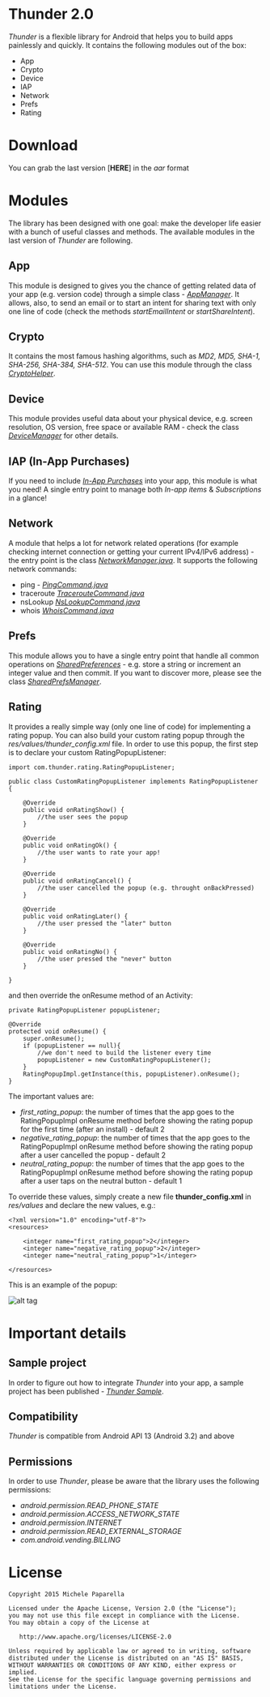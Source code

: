 Thunder 2.0
==============
*Thunder* is a flexible library for Android that helps you to build apps painlessly and quickly. It contains the following modules out of the box:

- App
- Crypto
- Device
- IAP
- Network
- Prefs
- Rating

Download
==============
You can grab the last version [**HERE**] in the *aar* format


Modules 
==============
The library has been designed with one goal: make the developer life easier with a bunch of useful classes and methods. The available modules in the last version of *Thunder* are following.

App
--------------
This module is designed to gives you the chance of getting related data of your app (e.g. version code) through a simple class - [*AppManager*](thunder/src/main/java/com/thunder/app/AppManager.java). It allows, also, to send an email or to start an intent for sharing text with only one line of code (check the methods *startEmailIntent* or *startShareIntent*).

Crypto
--------------
It contains the most famous hashing algorithms, such as *MD2, MD5, SHA-1, SHA-256, SHA-384, SHA-512*. You can use this module through the class [*CryptoHelper*](thunder/src/main/java/com/thunder/crypto/CryptoHelper.java).

Device
--------------
This module provides useful data about your physical device, e.g. screen resolution, OS version, free space or available RAM - check the class [*DeviceManager*](thunder/src/main/java/com/thunder/device/DeviceManager.java) for other details.

IAP (In-App Purchases)
--------------
If you need to include [*In-App Purchases*](http://developer.android.com/google/play/billing/billing_overview.html) into your app, this module is what you need! A single entry point to manage both *In-app items* & *Subscriptions* in a glance!

Network
--------------
A module that helps a lot for network related operations (for example checking internet connection or getting your current IPv4/IPv6 address) - the entry point is the class [*NetworkManager.java*](thunder/src/main/java/com/thunder/network/NetworkManager.java). It supports the following network commands:

- ping - [*PingCommand.java*](thunder/src/main/java/com/thunder/network/PingCommand.java)
- traceroute [*TracerouteCommand.java*](thunder/src/main/java/com/thunder/network/TracerouteCommand.java)
- nsLookup [*NsLookupCommand.java*](thunder/src/main/java/com/thunder/network/NsLookupCommand.java)
- whois [*WhoisCommand.java*](thunder/src/main/java/com/thunder/network/WhoisCommand.java)

Prefs
--------------
This module allows you to have a single entry point that handle all common operations on [*SharedPreferences*](http://developer.android.com/reference/android/content/SharedPreferences.html) - e.g. store a string or increment an integer value and then commit. If you want to discover more, please see the class [*SharedPrefsManager*](thunder/src/main/java/com/thunder/prefs/SharedPrefsManager.java).

Rating
--------------
It provides a really simple way (only one line of code) for implementing a rating popup. You can also build your custom rating popup through the *res/values/thunder_config.xml* file. In order to use this popup, the first step is to declare your custom RatingPopupListener:

	import com.thunder.rating.RatingPopupListener;

	public class CustomRatingPopupListener implements RatingPopupListener {

  	  	@Override
  	  	public void onRatingShow() {
  	  	    //the user sees the popup
  	  	}

    	@Override
   		public void onRatingOk() {
       		//the user wants to rate your app!
    	}

    	@Override
    	public void onRatingCancel() {
        	//the user cancelled the popup (e.g. throught onBackPressed)
   		}

    	@Override
    	public void onRatingLater() {
        	//the user pressed the "later" button
    	}

    	@Override
    	public void onRatingNo() {
        	//the user pressed the "never" button
    	}

	}

and then override the onResume method of an Activity:

	private RatingPopupListener popupListener;

	@Override
    protected void onResume() {
        super.onResume();
        if (popupListener == null){
        	//we don't need to build the listener every time
       		popupListener = new CustomRatingPopupListener();
        }
        RatingPopupImpl.getInstance(this, popupListener).onResume();
    }

The important values are:

- *first_rating_popup*: the number of times that the app goes to the RatingPopupImpl onResume method before showing the rating popup for the first time (after an install) - default 2 
- *negative_rating_popup*: the number of times that the app goes to the RatingPopupImpl onResume method before showing the rating popup after a user cancelled the popup - default 2
- *neutral_rating_popup*: the number of times that the app goes to the RatingPopupImpl onResume method before showing the rating popup after a user taps on the neutral button - default 1

To override these values, simply create a new file **thunder_config.xml** in *res/values* and declare the new values, e.g.:

	<?xml version="1.0" encoding="utf-8"?>
	<resources>

    	<integer name="first_rating_popup">2</integer>
    	<integer name="negative_rating_popup">2</integer>
   		<integer name="neutral_rating_popup">1</integer>

	</resources>

This is an example of the popup:

![alt tag](doc/rating_popup.png)

Important details
========

Sample project
---------------
In order to figure out how to integrate *Thunder* into your app, a sample project has been published - [*Thunder Sample*](https://github.com/michele-paparella/ThunderSample).

Compatibility
---------------
*Thunder* is compatible from Android API 13 (Android 3.2) and above

Permissions
---------------
In order to use *Thunder*, please be aware that the library uses the following permissions:

- *android.permission.READ_PHONE_STATE*
- *android.permission.ACCESS_NETWORK_STATE*
- *android.permission.INTERNET*
- *android.permission.READ_EXTERNAL_STORAGE*
- *com.android.vending.BILLING*

License
==============
	Copyright 2015 Michele Paparella

	Licensed under the Apache License, Version 2.0 (the "License");
	you may not use this file except in compliance with the License.
	You may obtain a copy of the License at

	   http://www.apache.org/licenses/LICENSE-2.0

	Unless required by applicable law or agreed to in writing, software
	distributed under the License is distributed on an "AS IS" BASIS,
	WITHOUT WARRANTIES OR CONDITIONS OF ANY KIND, either express or implied.
	See the License for the specific language governing permissions and
	limitations under the License.
